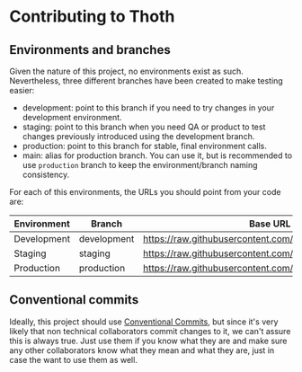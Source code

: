 # Contributing to Thoth

## Environments and branches

Given the nature of this project, no environments exist as such. Nevertheless, three different branches have been created to make testing easier:

- development: point to this branch if you need to try changes in your development environment.
- staging: point to this branch when you need QA or product to test changes previously introduced using the development branch.
- production: point to this branch for stable, final environment calls.
- main: alias for production branch. You can use it, but is recommended to use `production` branch to keep the environment/branch naming consistency.

For each of this environments, the URLs you should point from your code are:

| Environment | Branch      | Base URL                                                    |
| ----------- | ----------- | ----------------------------------------------------------- |
| Development | development | <https://raw.githubusercontent.com/wiris/thoth/development> |
| Staging     | staging     | <https://raw.githubusercontent.com/wiris/thoth/staging>     |
| Production  | production  | <https://raw.githubusercontent.com/wiris/thoth/production>  |

## Conventional commits

Ideally, this project should use [Conventional Commits](https://www.conventionalcommits.org/en/v1.0.0/), but since it's very likely that non technical collaborators commit changes to it, we can't assure this is always true. Just use them if you know what they are and make sure any other collaborators know what they mean and what they are, just in case the want to use them as well.
